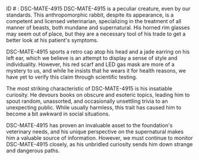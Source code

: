 ID # : DSC-MATE-4915
DSC-MATE-4915 is a peculiar creature, even by our standards. This anthropomorphic rabbit, despite its appearance, is a competent and licensed veterinarian, specializing in the treatment of all manner of beasts, both mundane and supernatural. His horned rim glasses may seem out of place, but they are a necessary tool of his trade to get a better look at his patient's symptoms. 

DSC-MATE-4915 sports a retro cap atop his head and a jade earring on his left ear, which we believe is an attempt to display a sense of style and individuality. However, his red scarf and LED gas mask are more of a mystery to us, and while he insists that he wears it for health reasons, we have yet to verify this claim through scientific testing.

The most striking characteristic of DSC-MATE-4915 is his insatiable curiosity. He devours books on obscure and esoteric topics, leading him to spout random, unassorted, and occasionally unsettling trivia to an unexpecting public. While usually harmless, this trait has caused him to become a bit awkward in social situations. 

DSC-MATE-4915 has proven an invaluable asset to the foundation's veterinary needs, and his unique perspective on the supernatural makes him a valuable source of information. However, we must continue to monitor DSC-MATE-4915 closely, as his unbridled curiosity sends him down strange and dangerous paths.